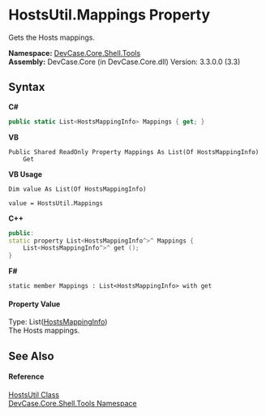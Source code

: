 # HostsUtil.Mappings Property 
 

Gets the Hosts mappings.

**Namespace:**&nbsp;<a href="N_DevCase_Core_Shell_Tools">DevCase.Core.Shell.Tools</a><br />**Assembly:**&nbsp;DevCase.Core (in DevCase.Core.dll) Version: 3.3.0.0 (3.3)

## Syntax

**C#**<br />
``` C#
public static List<HostsMappingInfo> Mappings { get; }
```

**VB**<br />
``` VB
Public Shared ReadOnly Property Mappings As List(Of HostsMappingInfo)
	Get
```

**VB Usage**<br />
``` VB Usage
Dim value As List(Of HostsMappingInfo)

value = HostsUtil.Mappings

```

**C++**<br />
``` C++
public:
static property List<HostsMappingInfo^>^ Mappings {
	List<HostsMappingInfo^>^ get ();
}
```

**F#**<br />
``` F#
static member Mappings : List<HostsMappingInfo> with get

```


#### Property Value
Type: List(<a href="T_DevCase_Core_Shell_HostsMappingInfo">HostsMappingInfo</a>)<br />The Hosts mappings.

## See Also


#### Reference
<a href="T_DevCase_Core_Shell_Tools_HostsUtil">HostsUtil Class</a><br /><a href="N_DevCase_Core_Shell_Tools">DevCase.Core.Shell.Tools Namespace</a><br />